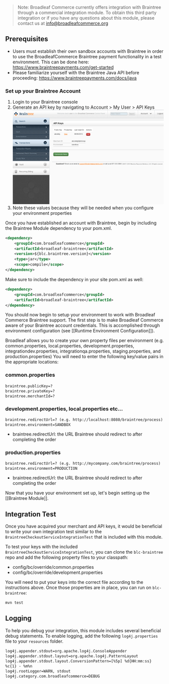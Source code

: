 > Note: Broadleaf Commerce currently offers integration with Braintree through a commercial integration module. To obtain this third party integration or if you have any questions about this module, please contact us at info@broadleafcommerce.org

## Prerequisites

- Users must establish their own sandbox accounts with Braintree in order to use the BroadleafCommerce Braintree payment functionality in a test environment. This can be done here: https://www.braintreepayments.com/get-started
- Please familiarize yourself with the Braintree Java API before proceeding: https://www.braintreepayments.com/docs/java

### Set up your Braintree Account
1. Login to your Braintree console
2. Generate an API key by navigating to Account > My User > API Keys
![Braintree Console](images/payment-braintree-console-1.png)
3. Note these values because they will be needed when you configure your environment properties

Once you have established an account with Braintree, begin by including the Braintree Module dependency to your pom.xml.

```xml
<dependency>
    <groupId>com.broadleafcommerce</groupId>
    <artifactId>broadleaf-braintree</artifactId>
    <version>${blc.braintree.version}</version>
    <type>jar</type>
    <scope>compile</scope>
</dependency>
```
Make sure to include the dependency in your site pom.xml as well:

```xml
<dependency>
    <groupId>com.broadleafcommerce</groupId>
    <artifactId>broadleaf-braintree</artifactId>
</dependency>
```
You should now begin to setup your environment to work with Broadleaf Commerce Braintree support. 
The first step is to make Broadleaf Commerce aware of your Braintree account credentials. 
This is accomplished through environment configuration (see [[Runtime Environment Configuration]]).

Broadleaf allows you to create your own property files per environment (e.g. common.properties, local.properties, development.properties, integrationdev.properties, integrationqa.properties, staging.properties, and production.properties) You will need to enter the following key/value pairs in the appropriate locations:

### common.properties
	braintree.publicKey=?
	braintree.privateKey=?
	braintree.merchantId=?

### development.properties, local.properties etc...
	braintree.redirectUrl=? (e.g. http://localhost:8080/braintree/process)
    braintree.environment=SANDBOX

- braintree.redirectUrl: the URL Braintree should redirect to after completing the order

### production.properties
	braintree.redirectUrl=? (e.g. http://mycompany.com/braintree/process)
    braintree.environment=PRODUCTION

- braintree.redirectUrl: the URL Braintree should redirect to after completing the order

Now that you have your environment set up, let's begin setting up the [[Braintree Module]].

## Integration Test
Once you have acquired your merchant and API keys, it would be beneficial to write your own integration test similar to the `BraintreeCheckoutServiceIntegrationTest` that is included with this module.

To test your keys with the included `BraintreeCheckoutServiceIntegrationTest`, you can clone the `blc-braintree` repo and add the following property files to your classpath:
- config/bc/override/common.properties
- config/bc/override/development.properties

You will need to put your keys into the correct file according to the instructions above.
Once those properties are in place, you can run on `blc-braintree`:

```java
mvn test
```

## Logging
To help you debug your integration, this module includes several beneficial debug statements.
To enable logging, add the following `log4j.properties` file to your `resources` folder.

    log4j.appender.stdout=org.apache.log4j.ConsoleAppender
    log4j.appender.stdout.layout=org.apache.log4j.PatternLayout
    log4j.appender.stdout.layout.ConversionPattern=[%5p] %d{HH:mm:ss} %c{1} - %m%n
    log4j.rootLogger=WARN, stdout
    log4j.category.com.broadleafcommerce=DEBUG

